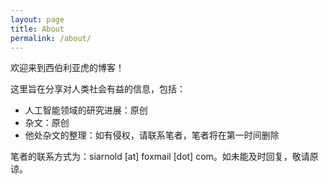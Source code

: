 ```yaml
---
layout: page
title: About
permalink: /about/
---
```


欢迎来到西伯利亚虎的博客！

这里旨在分享对人类社会有益的信息，包括：

- 人工智能领域的研究进展：原创
- 杂文：原创
- 他处杂文的整理：如有侵权，请联系笔者，笔者将在第一时间删除

笔者的联系方式为：siarnold [at] foxmail [dot] com。如未能及时回复，敬请原谅。

